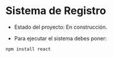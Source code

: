 <h1>Sistema de Registro</h1>

- Estado del proyecto: En construcción.

- Para ejecutar el sistema debes poner:

```npm install react```
